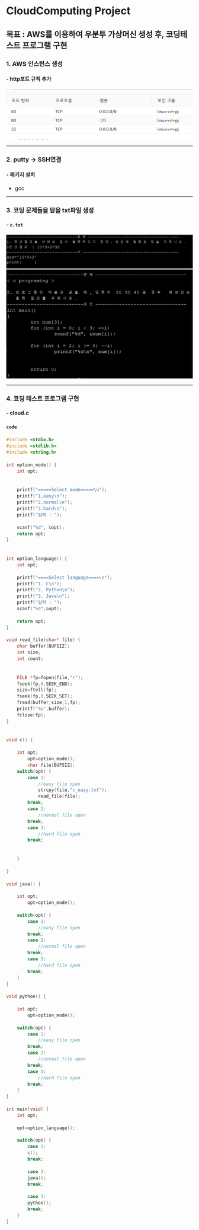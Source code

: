 # CloudComputing Project

## 목표 : AWS를 이용하여 우분투 가상머신 생성 후, 코딩테스트 프로그램 구현 
### 1. AWS 인스턴스 생성
#### - http포트 규칙 추가

![alt text](addport.PNG)


***
### 2. putty -> SSH연결
#### - 패키지 설치
- gcc

***
### 3. 코딩 문제들을 담을 txt파일 생성
#### - `c.txt`
![example_1](c_easy_txt.PNG)
![example_2](c_easy_txt_2.PNG)


***
### 4. 코딩 테스트 프로그램 구현
#### - cloud.c
#### `code`
```c
#include <stdio.h>
#include <stdlib.h>
#include <string.h>

int option_mode() {
	int opt;


	printf("=====Select mode=====\n");
	printf("1.easy\n");
	printf("2.normal\n");
	printf("3.hard\n");
	printf("입력 : ");

	scanf("%d", &opt);
	return opt;
}


int option_language() {
	int opt;

	printf("====Select language====\n");
	printf("1. C\n");
	printf("2. Python\n");
	printf("3. Java\n");
	printf("입력 : ");
	scanf("%d",&opt);

	return opt;
}

void read_file(char* file) {
	char buffer[BUFSIZ];
	int size;
	int count;
	

	FILE *fp=fopen(file,"r");
	fseek(fp,0,SEEK_END);
	size=ftell(fp);
	fseek(fp,0,SEEK_SET);
	fread(buffer,size,1,fp);
	printf("%s",buffer);
	fclose(fp);
}


void c() {

	int opt;
        opt=option_mode();
        char file[BUFSIZ];
	switch(opt) {
		case 1:
			//easy file open
			strcpy(file,"c_easy.txt");
			read_file(file);
		break;
		case 2:
			//normal file open
		break;
		case 3:
			//hard file open
		break;

		
	}
      
}

void java() {

	int opt;
        opt=option_mode();

	switch(opt) {
		case 1:
			//easy file open
		break;
		case 2:
			//normal file open
		break;
		case 3:
			//hard file open
		break;
	}
}

void python() {

	int opt;
        opt=option_mode();

	switch(opt) {
		case 1:
			//easy file open
		break;
		case 2:
			//normal file open
		break;
		case 3:
			//hard file open
		break;
	}
}

int main(void) {
	int opt;
	
	opt=option_language();

	switch(opt) {
		case 1:
		c();
		break;

		case 2:
		java();
		break;

		case 3:
		python();
		break;
	}
}

```


